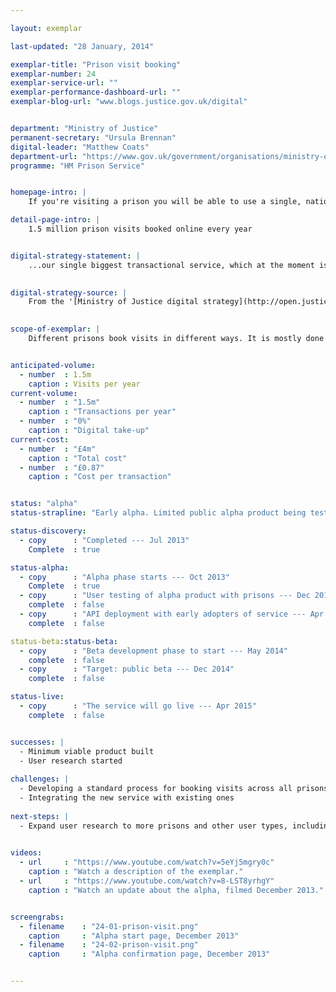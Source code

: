 ```yaml
---

layout: exemplar

last-updated: "28 January, 2014"

exemplar-title: "Prison visit booking"
exemplar-number: 24
exemplar-service-url: ""
exemplar-performance-dashboard-url: ""
exemplar-blog-url: "www.blogs.justice.gov.uk/digital"


department: "Ministry of Justice"
permanent-secretary: "Ursula Brennan"
digital-leader: "Matthew Coats"
department-url: "https://www.gov.uk/government/organisations/ministry-of-justice"
programme: "HM Prison Service"


homepage-intro: |
    If you're visiting a prison you will be able to use a single, national service, reducing staff time and offering a better experience for families, friends and professionals

detail-page-intro: |
    1.5 million prison visits booked online every year


digital-strategy-statement: |
    ...our single biggest transactional service, which at the moment is a phone- or email-based, manual data entry system.

    
digital-strategy-source: |
    From the '[Ministry of Justice digital strategy](http://open.justice.gov.uk/digital-strategy/)' – December 2012
    

scope-of-exemplar: |
    Different prisons book visits in different ways. It is mostly done by phone or email and often requires family members to spend a long time getting through on the phone. A digital channel will cut administrative costs to the National Offender Management Service (NOMS) and make the process easier for families --- encouraging more to visit --- and more efficient for professional visitors.


anticipated-volume:
  - number  : 1.5m
    caption : Visits per year
current-volume:
  - number  : "1.5m"
    caption : "Transactions per year"
  - number  : "0%"
    caption : "Digital take-up"
current-cost:
  - number  : "£4m"
    caption : "Total cost"
  - number  : "£0.87"
    caption : "Cost per transaction"


status: "alpha"
status-strapline: "Early alpha. Limited public alpha product being tested with prisons."

status-discovery:
  - copy      : "Completed --- Jul 2013"
    Complete  : true

status-alpha:
  - copy      : "Alpha phase starts --- Oct 2013"
    Complete  : true
  - copy      : "User testing of alpha product with prisons --- Dec 2013 to Jan 2014"
    complete  : false
  - copy      : "API deployment with early adopters of service --- Apr 2014"
    complete  : false

status-beta:status-beta:
  - copy      : "Beta development phase to start --- May 2014"
    complete  : false
  - copy      : "Target: public beta --- Dec 2014"
    complete  : false

status-live:
  - copy      : "The service will go live --- Apr 2015"
    complete  : false


successes: |
  - Minimum viable product built
  - User research started
  
challenges: |
  - Developing a standard process for booking visits across all prisons
  - Integrating the new service with existing ones
  
next-steps: |
  - Expand user research to more prisons and other user types, including women's prisons, professionals and the high security estate
  

videos:
  - url     : "https://www.youtube.com/watch?v=5eYj5mgry0c"
    caption : "Watch a description of the exemplar."
  - url     : "https://www.youtube.com/watch?v=8-LST8yrhgY"
    caption : "Watch an update about the alpha, filmed December 2013."


screengrabs:
  - filename    : "24-01-prison-visit.png"
    caption     : "Alpha start page, December 2013"
  - filename    : "24-02-prison-visit.png"
    caption     : "Alpha confirmation page, December 2013"


---
```




